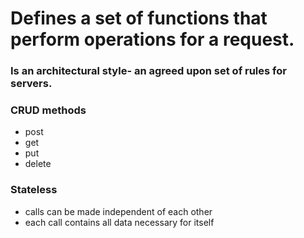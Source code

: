 # Defines a set of functions that perform operations for a request. 

### Is an architectural style- an agreed upon set of rules for servers.

### CRUD methods
- post
- get
- put
- delete 

### Stateless
- calls can be made independent of each other
- each call contains all data necessary for itself